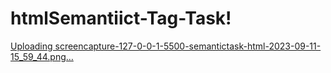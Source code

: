 # htmlSemantiict-Tag-Task!
[Uploading screencapture-127-0-0-1-5500-semantictask-html-2023-09-11-15_59_44.png…]()
